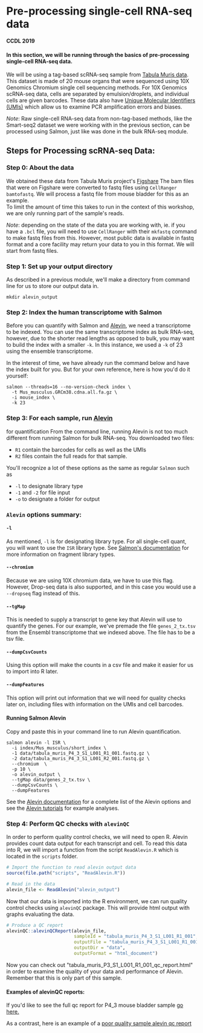 # Pre-processing single-cell RNA-seq data

**CCDL 2019**

#### In this section, we will be running through the basics of pre-processing single-cell RNA-seq data.

We will be using a tag-based scRNA-seq sample from [Tabula Muris data](https://www.nature.com/articles/s41586-018-0590-4).
This dataset is made of 20 mouse organs that were sequenced using 10X Genomics
Chromium single cell sequencing methods.
For 10X Genomics scRNA-seq data, cells are separated by emulsion/droplets, and individual cells
are given barcodes.
These data also have
[Unique Molecular Identifiers (UMIs)](http://www.nature.com/doifinder/10.1038/nmeth.2772)
which allow us to examine PCR amplification errors and biases.

*Note*: Raw single-cell RNA-seq data from non-tag-based methods, like the Smart-seq2
dataset we were working with in the previous section, can be processed using
Salmon, just like was done in the bulk RNA-seq module.

## Steps for Processing scRNA-seq Data:

### Step 0: About the data

We obtained these data from Tabula Muris project's [Figshare](https://figshare.com/projects/Tabula_Muris_Transcriptomic_characterization_of_20_organs_and_tissues_from_Mus_musculus_at_single_cell_resolution/27733)
The bam files that were on Figshare were converted to fastq files using
`CellRanger bamtofastq`.
We will process a fastq file from mouse bladder for this as an example.  
To limit the amount of time this takes to run in the context of this workshop,
we are only running part of the sample's reads.

*Note*: depending on the state of the data you are working with, ie. if you have
a `.bcl` file, you will need to use `CellRanger` with their `mkfastq` command to
make fastq files from this.
However, most public data is available in fastq format and a core facility may
return your data to you in this format.
We will start from fastq files.

### Step 1: Set up your output directory

As described in a previous module, we'll make a directory from command line
for us to store our output data in.

```
mkdir alevin_output  
```

### Step 2: Index the human transcriptome with Salmon
Before you can quantify with Salmon and
[Alevin](https://www.biorxiv.org/content/10.1101/335000v2), we need a transcriptome
to be indexed.
You can use the same transcriptome index as bulk RNA-seq, however,
due to the shorter read lengths as opposed to bulk, you may want to build the
index with a smaller `-k`.
In this instance, we used a `-k` of 23 using the ensemble transcriptome.

In the interest of time, we have already run the command below and have the index
built for you.
But for your own reference, here is how you'd do it yourself:
```
salmon --threads=16 --no-version-check index \
  -t Mus_musculus.GRCm38.cdna.all.fa.gz \
  -i mouse_index \
  -k 23
```

### Step 3: For each sample, run [Alevin](https://www.biorxiv.org/content/10.1101/335000v2)
for quantification
From the command line, running Alevin is not too much different from running
Salmon for bulk RNA-seq.
You downloaded two files:
- `R1` contain the barcodes for cells as well as the UMIs
- `R2` files contain the full reads for that sample.  

You'll recognize a lot of these options as the same as regular `Salmon` such as
- `-l` to designate library type
- `-1` and `-2` for file input
- `-o` to designate a folder for output

### `Alevin` options summary:

#### `-l`
As mentioned, `-l` is for designating library type. For all single-cell quant,
you will want to use the `ISR` library type.
See [Salmon's documentation](https://salmon.readthedocs.io/en/latest/library_type.html)
for more information on fragment library types.

#### `--chromium`
Because we are using 10X chromium data, we have to use this flag. However,
Drop-seq data is also supported, and in this case you would use a `--dropseq`
flag instead of this.

#### `--tgMap`
This is needed to supply a transcript to gene key that Alevin will use to
quantify the genes. For our example, we've premade the file `genes_2_tx.tsv` from
the Ensembl transcriptome that we indexed above. The file has to be a tsv file.

#### `--dumpCsvCounts`
Using this option will make the counts in a csv file and make it easier for us to
import into R later.

#### `--dumpFeatures`
This option will print out information that we will need for quality checks
later on, including files with information on the UMIs and cell barcodes.

#### Running Salmon Alevin
Copy and paste this in your command line to run Alevin quantification.
```
salmon alevin -l ISR \
  -i index/Mus_musculus/short_index \
  -1 data/tabula_muris_P4_3_S1_L001_R1_001.fastq.gz \
  -2 data/tabula_muris_P4_3_S1_L001_R2_001.fastq.gz \
  --chromium  \
  -p 10 \
  -o alevin_output \
  --tgMap data/genes_2_tx.tsv \
  --dumpCsvCounts \
  --dumpFeatures
```

See the [Alevin documentation](https://salmon.readthedocs.io/en/latest/alevin.html)
for a complete list of the Alevin options and see the
[Alevin tutorials](https://combine-lab.github.io/alevin-tutorial/2018/running-alevin/)
for example analyses.

### Step 4: Perform QC checks with `alevinQC`
In order to perform quality control checks, we will need to open R.
Alevin provides count data output for each transcript and cell. To read this
data into R, we will import a function from the script `ReadAlevin.R` which is
located in the `scripts` folder.
```r
# Import the function to read alevin output data
source(file.path("scripts", "ReadAlevin.R"))

# Read in the data
alevin_file <- ReadAlevin("alevin_output")
```
Now that our data is imported into the R environment, we can run quality control
checks using `alevinQC` package.
This will provide html output with graphs evaluating the data.

```r
# Produce a QC report
alevinQC::alevinQCReport(alevin_file,
                         sampleId = "tabula_muris_P4_3_S1_L001_R1_001",
                         outputFile = "tabula_muris_P4_3_S1_L001_R1_001_qc_report.html",
                         outputDir = "data",
                         outputFormat = "html_document")
```
Now you can check out "tabula_muris_P3_S1_L001_R1_001_qc_report.html" in order to examine
the quality of your data and performance of Alevin.
Remember that this is only part of this sample.

#### Examples of alevinQC reports:
If you'd like to see the full qc report for P4_3 mouse bladder sample [go here.](https://alexslemonade.github.io/training-modules/scRNA-seq/data/10X_P4_3_qc_report.html)

As a contrast, here is an example of a [poor quality sample alevin qc report](https://alexslemonade.github.io/training-modules/scRNA-seq/data/Bad_Example_10X_P4_2_qc_report.html)
